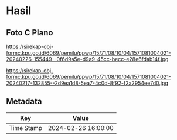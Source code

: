 # Hasil

## Foto C Plano

https://sirekap-obj-formc.kpu.go.id/6069/pemilu/ppwp/15/71/08/10/04/1571081004021-20240226-155449--0f6d9a5e-d9a9-45cc-becc-e28e6fdab14f.jpg

https://sirekap-obj-formc.kpu.go.id/6069/pemilu/ppwp/15/71/08/10/04/1571081004021-20240217-132855--2d9ea1d8-5ea7-4c0d-8f92-f2a2954ee7d0.jpg


## Metadata

| Key        | Value               |
| ---------- | ------------------- |
| Time Stamp | 2024-02-26 16:00:00 |



